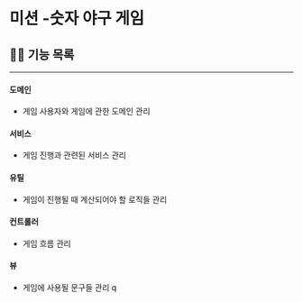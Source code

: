 # 미션 -숫자 야구 게임

## 🚀🚀 기능 목록

-----

####  도메인
- 게임 사용자와 게임에 관한 도메인 관리
####  서비스
- 게임 진행과 관련된 서비스 관리
####  유틸 
- 게임이 진행될 때 계산되어야 할 로직들 관리
####  컨트롤러
- 게임 흐름 관리
####  뷰
- 게임에 사용될 문구들 관리
q